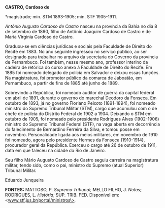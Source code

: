 **CASTRO, Cardoso de**

\*magistrado; min. STM 1893-1905; min. STF 1905-1911.

*Antônio Augusto Cardoso de Castro* nasceu na província da Bahia no dia
8 de setembro de 1860, filho de Antônio Joaquim Cardoso de Castro e de
Maria Virgínia Cardoso de Castro.

Graduou-se em ciências jurídicas e sociais pela Faculdade de Direito do
Recife em 1883. No ano seguinte ingressou no serviço público, ao ser
designado para trabalhar no arquivo da secretaria do Governo da
província de Pernambuco. Foi também, nesse mesmo ano, professor interino
da cadeira de retórica do curso anexo à Faculdade de Direito do Recife.
Em 1885 foi nomeado delegado de polícia em Salvador e deixou essas
funções. Na magistratura, foi promotor público da comarca de Jaboatão,
em Pernambuco, a partir de fins de 1885 até junho de 1889.

Sobrevindo a República, foi nomeado auditor de guerra da capital federal
em abril de 1891, durante o governo do marechal Deodoro da Fonseca. Em
outubro de 1893, já no governo Floriano Peixoto (1891-1894), foi nomeado
ministro do Supremo Tribunal Militar (STM), cargo que acumulou com o de
chefe de polícia do Distrito Federal de 1902 a 1904. Deixando o STM em
outubro de 1905, foi nomeado pelo presidente Rodrigues Alves (1902-1906)
ministro do Supremo Tribunal Federal (STF), na vaga aberta em
decorrência do falecimento de Bernardino Ferreira da Silva, e tomou
posse em novembro. Personalidade ligada aos meios militares, em novembro
de 1910 foi nomeado, agora pelo presidente Hermes da Fonseca
(1910-1914), procurador geral da República. Exerceu o cargo até 26 de
outubro de 1911, data em que faleceu na cidade do Rio de Janeiro.

Seu filho Mário Augusto Cardoso de Castro seguiu carreira na
magistratura militar, tendo sido, como o pai, ministro do Supremo (atual
Superior) Tribunal Militar.

Eduardo Junqueira

**FONTES:** MATTOSO, P. *Supremo Tribunal*; MELLO FILHO, J. *Notas*;
RODRIGUES, L. *História*; SUP. TRIB. FED. Disponível em:
\<www.stf.jus.br/portal/ministros\>*.*
